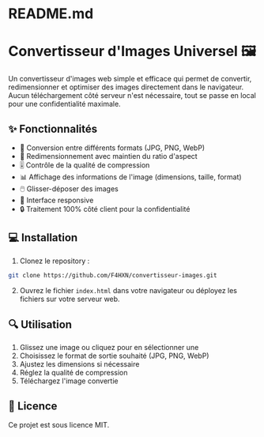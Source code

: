 # README.md
# Convertisseur d'Images Universel 🖼️

Un convertisseur d'images web simple et efficace qui permet de convertir, redimensionner et optimiser des images directement dans le navigateur. Aucun téléchargement côté serveur n'est nécessaire, tout se passe en local pour une confidentialité maximale.

## ✨ Fonctionnalités

- 🔄 Conversion entre différents formats (JPG, PNG, WebP)
- 📏 Redimensionnement avec maintien du ratio d'aspect
- 🎚️ Contrôle de la qualité de compression
- 📊 Affichage des informations de l'image (dimensions, taille, format)
- 🖱️ Glisser-déposer des images
- 📱 Interface responsive
- 🔒 Traitement 100% côté client pour la confidentialité

## 💻 Installation

1. Clonez le repository :
```bash
git clone https://github.com/F4HXN/convertisseur-images.git
```

2. Ouvrez le fichier `index.html` dans votre navigateur ou déployez les fichiers sur votre serveur web.

## 🔍 Utilisation

1. Glissez une image ou cliquez pour en sélectionner une
2. Choisissez le format de sortie souhaité (JPG, PNG, WebP)
3. Ajustez les dimensions si nécessaire
4. Réglez la qualité de compression
5. Téléchargez l'image convertie

## 📝 Licence

Ce projet est sous licence MIT.
